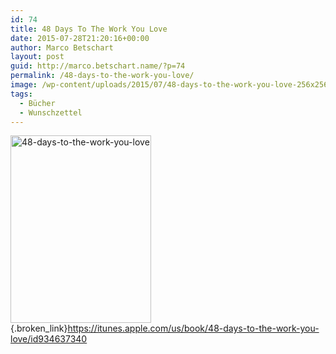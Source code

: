 ```yaml
---
id: 74
title: 48 Days To The Work You Love
date: 2015-07-28T21:20:16+00:00
author: Marco Betschart
layout: post
guid: http://marco.betschart.name/?p=74
permalink: /48-days-to-the-work-you-love/
image: /wp-content/uploads/2015/07/48-days-to-the-work-you-love-256x256.jpg
tags:
  - Bücher
  - Wunschzettel
---
```

[<img class=" size-medium wp-image-75 alignleft" src="http://blog.marco.betschart.name/wp-content/uploads/2015/07/48-days-to-the-work-you-love-225x300.jpg" alt="48-days-to-the-work-you-love" width="225" height="300" srcset="http://dev.marco-betschart.local/wp-content/uploads/2015/07/48-days-to-the-work-you-love-225x300.jpg 225w, http://dev.marco-betschart.local/wp-content/uploads/2015/07/48-days-to-the-work-you-love-769x1024.jpg 769w, http://dev.marco-betschart.local/wp-content/uploads/2015/07/48-days-to-the-work-you-love-144x192.jpg 144w, http://dev.marco-betschart.local/wp-content/uploads/2015/07/48-days-to-the-work-you-love.jpg 794w" sizes="(max-width: 225px) 100vw, 225px" />](http://blog.marco.betschart.name/wp-content/uploads/2015/07/48-days-to-the-work-you-love.jpg){.broken_link}<https://itunes.apple.com/us/book/48-days-to-the-work-you-love/id934637340>